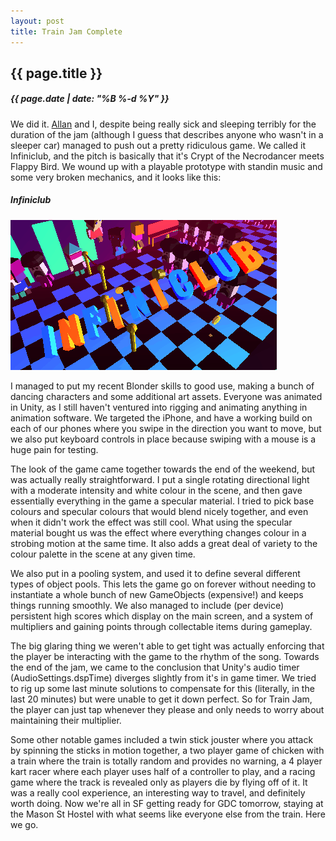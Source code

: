 ```yaml
---
layout: post
title: Train Jam Complete
---
```

{{ page.title }}
----------------
<h5>{{ page.date | date: "%B %-d %Y" }}</h5>

We did it. <a href="http://twitter.com/allanlavell">Allan</a> and I, despite being really sick
and sleeping terribly for the duration of the jam (although I guess that describes
anyone who wasn't in a sleeper car) managed to push out a pretty ridiculous game.
We called it Infiniclub, and the pitch is basically that it's Crypt of the Necrodancer
meets Flappy Bird. We wound up with a playable prototype with standin music and
some very broken mechanics, and it looks like this:

<h5><i>Infiniclub</i></h5>
<img src="/images/Infiniclub.gif">

I managed to put my recent Blonder skills to good use, making a bunch of dancing
characters and some additional art assets. Everyone was animated in Unity, as I
still haven't ventured into rigging and animating anything in animation software.
We targeted the iPhone, and have a working build on each of our phones where you
swipe in the direction you want to move, but we also put keyboard controls in place
because swiping with a mouse is a huge pain for testing.

The look of the game came together towards the end of the weekend, but was actually
really straightforward. I put a single rotating directional light with a moderate
intensity and white colour in the scene, and then gave essentially everything in the
game a specular material. I tried to pick base colours and specular colours that would
blend nicely together, and even when it didn't work the effect was still cool. What
using the specular material bought us was the effect where everything changes colour
in a strobing motion at the same time. It also adds a great deal of variety to the
colour palette in the scene at any given time.

We also put in a pooling system, and used it to define several different types of
object pools. This lets the game go on forever without needing to instantiate a
whole bunch of new GameObjects (expensive!) and keeps things running smoothly. We also
managed to include (per device) persistent high scores which display on the main screen,
and a system of multipliers and gaining points through collectable items during gameplay.

The big glaring thing we weren't able to get tight was actually enforcing that the player
be interacting with the game to the rhythm of the song. Towards the end of the jam,
we came to the conclusion that Unity's audio timer (AudioSettings.dspTime) diverges slightly
from it's in game timer. We tried to rig up some last minute solutions to compensate for
this (literally, in the last 20 minutes) but were unable to get it down perfect. So for Train Jam,
the player can just tap whenever they please and only needs to worry about maintaining
their multiplier.

Some other notable games included a twin stick jouster where you attack by spinning the
sticks in motion together, a two player game of chicken with a train where the train is
totally random and provides no warning, a 4 player kart racer where each player uses
half of a controller to play, and a racing game where the track is revealed only as players
die by flying off of it. It was a really cool experience, an interesting way to travel,
and definitely worth doing. Now we're all in SF getting ready for GDC tomorrow, staying
at the Mason St Hostel with what seems like everyone else from the train. Here we go.
